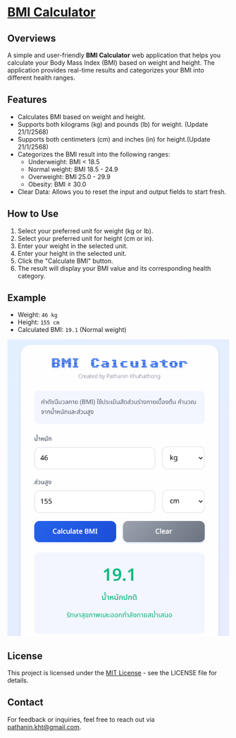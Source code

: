 # [BMI Calculator](https://pathanin-kht.github.io/BMI-Calculator-Web/)

## Overviews
A simple and user-friendly **BMI Calculator** web application that helps you calculate your Body Mass Index (BMI) based on weight and height. The application provides real-time results and categorizes your BMI into different health ranges.

## Features
- Calculates BMI based on weight and height.
- Supports both kilograms (kg) and pounds (lb) for weight. (Update 21/1/2568)
- Supports both centimeters (cm) and inches (in) for height.(Update 21/1/2568)
- Categorizes the BMI result into the following ranges:
  - Underweight: BMI < 18.5
  - Normal weight: BMI 18.5 - 24.9
  - Overweight: BMI 25.0 - 29.9
  - Obesity: BMI ≥ 30.0
- Clear Data: Allows you to reset the input and output fields to start fresh.
## How to Use
1. Select your preferred unit for weight (kg or lb).
2. Select your preferred unit for height (cm or in).
3. Enter your weight in the selected unit.
4. Enter your height in the selected unit.
5. Click the "Calculate BMI" button.
6. The result will display your BMI value and its corresponding health category.

## Example
- Weight: `46 kg`
- Height: `155 cm`
- Calculated BMI: `19.1` (Normal weight)
  
![Example](Example.png)

## License
This project is licensed under the [MIT License](LICENSE) - see the LICENSE file for details.

## Contact
For feedback or inquiries, feel free to reach out via [pathanin.kht@gmail.com](pathanin.kht@gmail.com).

